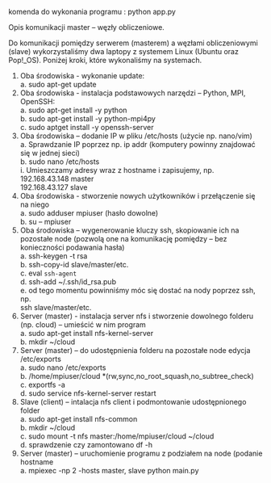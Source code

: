 komenda do wykonania programu : python app.py

Opis komunikacji master – węzły obliczeniowe.

Do komunikacji pomiędzy serwerem (masterem) a węzłami obliczeniowymi (slave) wykorzystaliśmy dwa laptopy z systemem Linux (Ubuntu oraz Pop!_OS). Poniżej kroki, które wykonaliśmy na systemach.
1.	Oba środowiska - wykonanie update: <br/>
  a.	sudo apt-get update<br/>
2.	Oba środowiska - instalacja podstawowych narzędzi – Python, MPI, OpenSSH:<br/>
  a.	sudo apt-get install -y python<br/>
  b.	sudo apt-get install -y python-mpi4py<br/>
  c.	sudo apt­get install -y openssh-server<br/>
3.	Oba środowiska – dodanie IP w pliku /etc/hosts (użycie np. nano/vim)<br/>
  a.	Sprawdzanie IP poprzez np. ip addr (komputery powinny znajdować się w jednej sieci)<br/>
  b.	sudo nano /etc/hosts <br/>
    i.	Umieszczamy adresy wraz z hostname i zapisujemy, np. <br/>
        192.168.43.148 master<br/>
        192.168.43.127 slave<br/>
4.	Oba środowiska - stworzenie nowych użytkowników i przełączenie się na niego<br/>
  a.	sudo adduser mpiuser (hasło dowolne)<br/>
  b.	su – mpiuser<br/>
5.	Oba środowiska – wygenerowanie kluczy ssh, skopiowanie ich na pozostałe node (pozwolą one na komunikację pomiędzy – bez konieczności podawania hasła)<br/>
  a.	ssh-keygen -t rsa<br/>
  b.	ssh-copy-id slave/master/etc.<br/>
  c.	eval `ssh-agent`<br/>
  d.	ssh-add ~/.ssh/id_rsa.pub<br/>
  e.	od tego momentu powinniśmy móc się dostać na nody poprzez ssh, np. <br/>
      ssh slave/master/etc.<br/>
6.	Server (master) - instalacja server nfs i stworzenie dowolnego folderu (np. cloud) – umieścić w nim program<br/>
  a.	sudo apt-get install nfs-kernel-server<br/>
  b.	mkdir ~/cloud<br/>
7.	Server (master) – do udostępnienia folderu na pozostałe node edycja /etc/exports<br/>
  a.	sudo nano /etc/exports<br/>
  b.	/home/mpiuser/cloud *(rw,sync,no_root_squash,no_subtree_check)<br/>
  c.	exportfs -a<br/>
  d.	sudo service nfs-kernel-server restart<br/>
8.	Slave (client) – intalacja nfs client i podmontowanie udostępnionego folder<br/>
  a.	sudo apt-get install nfs-common<br/>
  b.	mkdir ~/cloud<br/>
  c.	sudo mount -t nfs master:/home/mpiuser/cloud ~/cloud<br/>
  d.	sprawdzenie czy zamontowano df -h<br/>
9.	Server (master) – uruchomienie programu z podziałem na node (podanie hostname <br/>
  a.	mpiexec -np 2 -hosts master, slave python main.py<br/>
 
